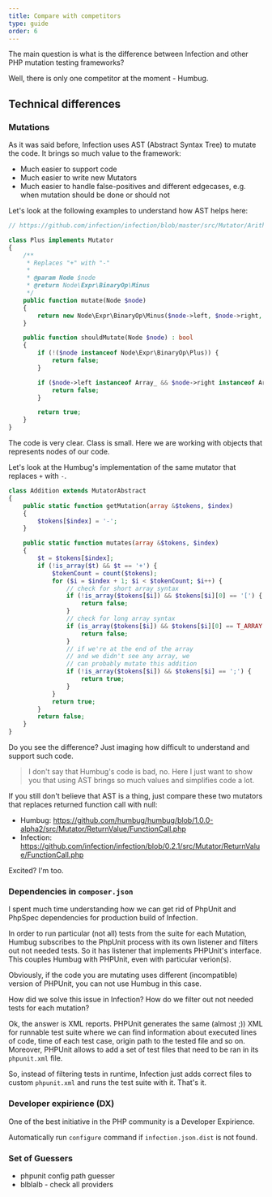 ```yaml
---
title: Compare with competitors
type: guide
order: 6
---
```


The main question is what is the difference between Infection and other PHP mutation testing frameworks?

Well, there is only one competitor at the moment - Humbug.

## Technical differences

### Mutations

As it was said before, Infection uses AST (Abstract Syntax Tree) to mutate the code. It brings so much value to the framework:

* Much easier to support code
* Much easier to write new Mutators
* Much easier to handle false-positives and different edgecases, e.g. when mutation should be done or should not

Let's look at the following examples to understand how AST helps here:

``` php
// https://github.com/infection/infection/blob/master/src/Mutator/Arithmetic/Plus.php

class Plus implements Mutator
{
    /**
     * Replaces "+" with "-"
     *
     * @param Node $node
     * @return Node\Expr\BinaryOp\Minus
     */
    public function mutate(Node $node)
    {
        return new Node\Expr\BinaryOp\Minus($node->left, $node->right, $node->getAttributes());
    }

    public function shouldMutate(Node $node) : bool
    {
        if (!($node instanceof Node\Expr\BinaryOp\Plus)) {
            return false;
        }

        if ($node->left instanceof Array_ && $node->right instanceof Array_) {
            return false;
        }

        return true;
    }
}
```

The code is very clear. Class is small. Here we are working with objects that represents nodes of our code.

Let's look at the Humbug's implementation of the same mutator that replaces `+` with `-`.

``` php
class Addition extends MutatorAbstract
{
    public static function getMutation(array &$tokens, $index)
    {
        $tokens[$index] = '-';
    }

    public static function mutates(array &$tokens, $index)
    {
        $t = $tokens[$index];
        if (!is_array($t) && $t == '+') {
            $tokenCount = count($tokens);
            for ($i = $index + 1; $i < $tokenCount; $i++) {
                // check for short array syntax
                if (!is_array($tokens[$i]) && $tokens[$i][0] == '[') {
                    return false;
                }
                // check for long array syntax
                if (is_array($tokens[$i]) && $tokens[$i][0] == T_ARRAY && $tokens[$i][1] == 'array') {
                    return false;
                }
                // if we're at the end of the array
                // and we didn't see any array, we
                // can probably mutate this addition
                if (!is_array($tokens[$i]) && $tokens[$i] == ';') {
                    return true;
                }
            }
            return true;
        }
        return false;
    }
}
```

Do you see the difference? Just imaging how difficult to understand and support such code. 

> I don't say that Humbug's code is bad, no. Here I just want to show you that using AST brings so much values and simplifies code a lot.

If you still don't believe that AST is a thing, just compare these two mutators that replaces returned function call with null:

* Humbug: https://github.com/humbug/humbug/blob/1.0.0-alpha2/src/Mutator/ReturnValue/FunctionCall.php
* Infection: https://github.com/infection/infection/blob/0.2.1/src/Mutator/ReturnValue/FunctionCall.php

Excited? I'm too.

### Dependencies in `composer.json`

I spent much time understanding how we can get rid of PhpUnit and PhpSpec dependencies for production build of Infection.

In order to run particular (not all) tests from the suite for each Mutation, Humbug subscribes to the PhpUnit process with its own listener and filters out not needed tests. So it has listener that implements PHPUnit's interface. This couples Humbug with PHPUnit, even with particular verion(s).

Obviously, if the code you are mutating uses different (incompatible) version of PHPUnit, you can not use Humbug in this case.

How did we solve this issue in Infection? How do we filter out not needed tests for each mutation?

Ok, the answer is XML reports. PHPUnit generates the same (almost ;)) XML for runnable test suite where we can find information about executed lines of code, time of each test case, origin path to the tested file and so on. Moreover, PHPUnit allows to add a set of test files that need to be ran in its `phpunit.xml` file.

So, instead of filtering tests in runtime, Infection just adds correct files to custom `phpunit.xml` and runs the test suite with it. That's it.

### Developer expirience (DX)

One of the best initiative in the PHP community is a Developer Expirience. 

Automatically run `configure` command if `infection.json.dist` is not found.

### Set of Guessers

* phpunit config path guesser
* blblalb - check all providers